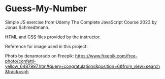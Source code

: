 # Guess-My-Number

Simple JS exercise from Udemy The Complete JavaScript Course 2023 by Jonas Schmedtmann.

HTML and CSS files provided by the instructor.

Reference for image used in this project:

Photo by denamorado on Freepik: https://www.freepik.com/free-photo/confetti-yellow_6487997.htm#query=congratulations&position=6&from_view=search&track=sph
